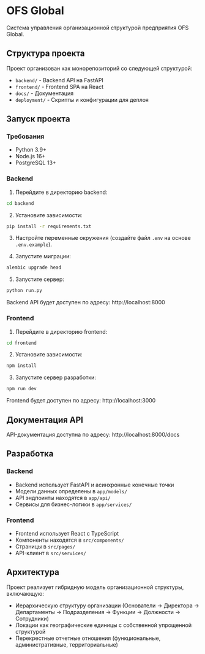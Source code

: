 # OFS Global

Система управления организационной структурой предприятия OFS Global.

## Структура проекта

Проект организован как монорепозиторий со следующей структурой:

- `backend/` - Backend API на FastAPI
- `frontend/` - Frontend SPA на React
- `docs/` - Документация
- `deployment/` - Скрипты и конфигурации для деплоя

## Запуск проекта

### Требования

- Python 3.9+
- Node.js 16+
- PostgreSQL 13+

### Backend

1. Перейдите в директорию backend:

```bash
cd backend
```

2. Установите зависимости:

```bash
pip install -r requirements.txt
```

3. Настройте переменные окружения (создайте файл `.env` на основе `.env.example`).

4. Запустите миграции:

```bash
alembic upgrade head
```

5. Запустите сервер:

```bash
python run.py
```

Backend API будет доступен по адресу: http://localhost:8000

### Frontend

1. Перейдите в директорию frontend:

```bash
cd frontend
```

2. Установите зависимости:

```bash
npm install
```

3. Запустите сервер разработки:

```bash
npm run dev
```

Frontend будет доступен по адресу: http://localhost:3000

## Документация API

API-документация доступна по адресу: http://localhost:8000/docs

## Разработка

### Backend

- Backend использует FastAPI и асинхронные конечные точки
- Модели данных определены в `app/models/`
- API эндпоинты находятся в `app/api/`
- Сервисы для бизнес-логики в `app/services/`

### Frontend

- Frontend использует React с TypeScript
- Компоненты находятся в `src/components/`
- Страницы в `src/pages/`
- API-клиент в `src/services/`

## Архитектура

Проект реализует гибридную модель организационной структуры, включающую:

- Иерархическую структуру организации (Основатели → Директора → Департаменты → Подразделения → Функции → Должности → Сотрудники)
- Локации как географические единицы с собственной упрощенной структурой
- Перекрестные отчетные отношения (функциональные, административные, территориальные) 